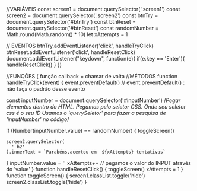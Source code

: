 //VARIÁVEIS
const screen1 = document.querySelector('.screen1')
const screen2 = document.querySelector('.screen2')
const btnTry = document.querySelector('#btnTry')
const btnReset = document.querySelector('#btnReset')
const randomNumber = Math.round(Math.random() \* 10)
let xAttempts = 1

// EVENTOS
btnTry.addEventListener('click', handleTryClick)
btnReset.addEventListener('click', handleResetClick)
document.addEventListener("keydown", function(e){
if(e.key == 'Enter'){
handleResetClick()
}
})

//FUNÇÕES ( função callback = chamar de volta
//MÉTODOS
function handleTryClick(event) {
event.preventDefault()
// event.preventDefault() : não faça o padrão desse evento

const inputNumber = document.querySelector('#inputNumber')
/_Pegar elementos dentro do HTML. Pegamos pelo seletor CSS. Onde seu seletor css é o seu ID Usamos o 'querySeletor' para fazer a pesquisa de 'inputNumber' no código_/

if (Number(inputNumber.value) == randomNumber) {
toggleScreen()

    screen2.querySelector(
      ' h2'
    ).innerText = `Parabéns,acertou em  ${xAttempts} tentativas`

}
inputNumber.value = ''
xAttempts++
// pegamos o valor do INPUT através do 'value'
}
function handleResetClick() {
toggleScreen()
xAttempts = 1
}
function toggleScreen() {
screen1.classList.toggle('hide')
screen2.classList.toggle('hide')
}

